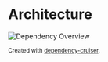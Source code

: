 # Architecture

![Dependency Overview](/assets/images/depcruise.png)

<small>Created with <a href="https://www.npmjs.com/package/dependency-cruiser" rel="noopener">dependency-cruiser</a>.</small>
